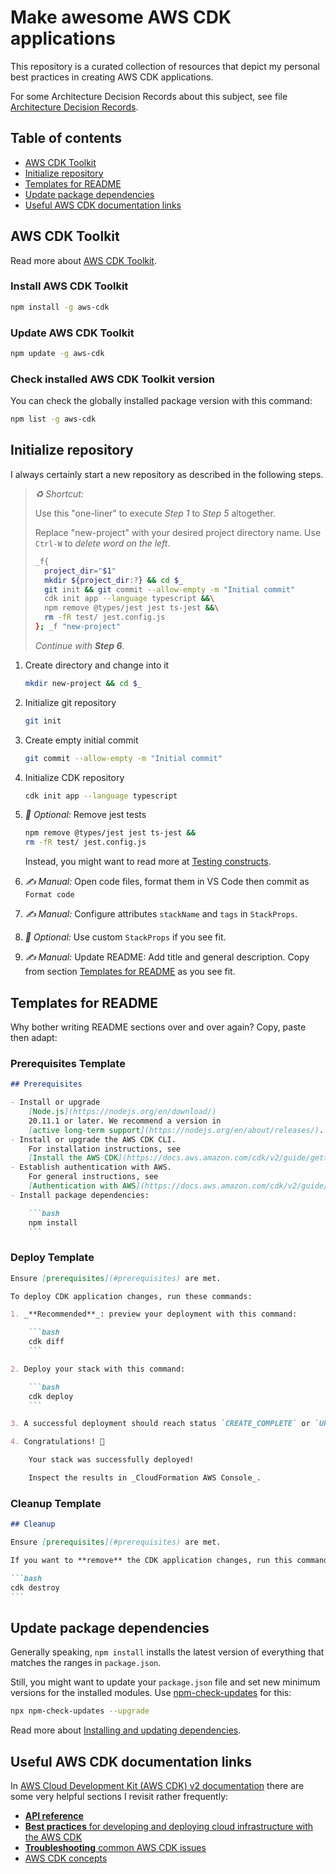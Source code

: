 # Make awesome AWS CDK applications

This repository is a curated collection of resources that depict my personal best practices in creating AWS CDK applications.

For some Architecture Decision Records about this subject, see file [Architecture Decision Records](./docs/architecture-decision-records.md).

## Table of contents

- [AWS CDK Toolkit](#aws-cdk-toolkit)
- [Initialize repository](#initialize-repository)
- [Templates for README](#templates-for-readme)
- [Update package dependencies](#update-package-dependencies)
- [Useful AWS CDK documentation links](#useful-aws-cdk-documentation-links)

## AWS CDK Toolkit

Read more about [AWS CDK Toolkit](https://docs.aws.amazon.com/cdk/v2/guide/cli.html).

### Install AWS CDK Toolkit

```bash
npm install -g aws-cdk
```

### Update AWS CDK Toolkit

```bash
npm update -g aws-cdk
```

### Check installed AWS CDK Toolkit version

You can check the globally installed package version with this command:

```bash
npm list -g aws-cdk
```

## Initialize repository

I always certainly start a new repository as described in the following steps.

> _♻️ Shortcut:_
>
> Use this "one-liner" to execute _Step 1_ to _Step 5_ altogether.
>
> Replace "new-project" with your desired project directory name. Use `Ctrl-W` to _delete word on the left_.
>
> ```bash
> _f{
>   project_dir="$1"
>   mkdir ${project_dir:?} && cd $_
>   git init && git commit --allow-empty -m "Initial commit"
>   cdk init app --language typescript &&\
>   npm remove @types/jest jest ts-jest &&\
>   rm -fR test/ jest.config.js
> }; _f "new-project"
> ```
>
> _Continue with **Step 6**._

1. Create directory and change into it

    ```bash
    mkdir new-project && cd $_
    ```

2. Initialize git repository

    ```bash
    git init
    ```

3. Create empty initial commit

    ```bash
    git commit --allow-empty -m "Initial commit"
    ```

4. Initialize CDK repository

    ```bash
    cdk init app --language typescript
    ```

5. _🫣 Optional:_ Remove jest tests

    ```bash
    npm remove @types/jest jest ts-jest &&
    rm -fR test/ jest.config.js
    ```

    Instead, you might want to read more at [Testing constructs](https://docs.aws.amazon.com/cdk/v2/guide/testing.html).

6. _✍️ Manual:_ Open code files, format them in VS Code then commit as `Format code`

7. _✍️ Manual:_ Configure attributes `stackName` and `tags` in `StackProps`.

8. _🫣 Optional:_ Use custom `StackProps` if you see fit.

9. _✍️ Manual:_ Update README: Add title and general description. Copy from section [Templates for README](#templates-for-readme) as you see fit.

## Templates for README

Why bother writing README sections over and over again?
Copy, paste then adapt:

### Prerequisites Template

````markdown
## Prerequisites

- Install or upgrade
    [Node.js](https://nodejs.org/en/download/)
    20.11.1 or later. We recommend a version in
    [active long-term support](https://nodejs.org/en/about/releases/).
- Install or upgrade the AWS CDK CLI.
    For installation instructions, see
    [Install the AWS CDK](https://docs.aws.amazon.com/cdk/v2/guide/getting_started.html#getting_started_install).
- Establish authentication with AWS.
    For general instructions, see
    [Authentication with AWS](https://docs.aws.amazon.com/cdk/v2/guide/getting_started.html#getting_started_auth).
- Install package dependencies:

    ```bash
    npm install
    ```
````

### Deploy Template

````markdown
Ensure [prerequisites](#prerequisites) are met.

To deploy CDK application changes, run these commands:

1. _**Recommended**_: preview your deployment with this command:

    ```bash
    cdk diff
    ```

2. Deploy your stack with this command:

    ```bash
    cdk deploy
    ```

3. A successful deployment should reach status `CREATE_COMPLETE` or `UPDATE_COMPLETE`.

4. Congratulations! 🎉

    Your stack was successfully deployed!

    Inspect the results in _CloudFormation AWS Console_.
````

### Cleanup Template

````markdown
## Cleanup

Ensure [prerequisites](#prerequisites) are met.

If you want to **remove** the CDK application changes, run this command:

```bash
cdk destroy
```
````

## Update package dependencies

Generally speaking, `npm install` installs the latest version of everything that matches the ranges in `package.json`.

Still, you might want to update your `package.json` file and set new minimum versions for the installed modules. Use [npm-check-updates](https://www.npmjs.com/package/npm-check-updates) for this:

```bash
npx npm-check-updates --upgrade
```

Read more about [Installing and updating dependencies](https://docs.aws.amazon.com/cdk/v2/guide/work-with-cdk-typescript.html#work-with-cdk-typescript-dependencies).

## Useful AWS CDK documentation links

In [AWS Cloud Development Kit (AWS CDK) v2 documentation](https://docs.aws.amazon.com/cdk/v2/guide/home.html) there are some very helpful sections I revisit rather frequently:

- [**API reference**](https://docs.aws.amazon.com/cdk/api/v2/docs/aws-construct-library.html)
- [**Best practices** for developing and deploying cloud infrastructure with the AWS CDK](https://docs.aws.amazon.com/cdk/v2/guide/best-practices.html)
- [**Troubleshooting** common AWS CDK issues](https://docs.aws.amazon.com/cdk/v2/guide/troubleshooting.html)
- [AWS CDK concepts](https://docs.aws.amazon.com/cdk/v2/guide/core_concepts.html)
